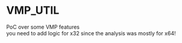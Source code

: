 # VMP_UTIL
PoC over some VMP features  
you need to add logic for x32 since the analysis was mostly for x64!
